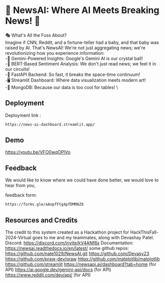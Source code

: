 
# 🚀 NewsAI: Where AI Meets Breaking News! 🌟 

🎭 What's All the Fuss About?\
Imagine if CNN, Reddit, and a fortune-teller had a baby, and that baby was raised by AI. That's NewsAI! We're not just aggregating news; we're revolutionizing how you experience information:\
-🔮 Gemini-Powered Insights: Google's Gemini AI is our crystal ball! \
-🧠 BERT-Based Sentiment Analysis: We don't just read news; we feel it in our circuits! \
-🚀 FastAPI Backend: So fast, it breaks the space-time continuum! \
-🖥️ Streamlit Dashboard: Where data visualization meets modern art! \
-🍃 MongoDB: Because our data is too cool for tables! \


## Deployment

Deployment link :

```bash
https://news-ai-dashboard.streamlit.app/
```
 
## Demo

https://youtu.be/VFO0wqOPlVo



## Feedback

We would like to know where we could have done better, we would love to hear from you,

feedback form:
```bash
https://forms.gle/aAopfFtg4pfDMMAZ8
```



## Resources and Credits
The credit to this system created as a Hackathon project for HackThisFall-2024-Virtual goes to me and my teammates, along with Devashay Patel.
Discord:
https://discord.com/invite/kV4ANf6x
Documentation:
https://newsai.readthedocs.io/en/latest/
some github repos:
https://github.com/nate1029/NewsAI.git
https://github.com/Devasy23
https://github.com/praw-dev/praw
https://github.com/matplotlib/matplotlib
https://github.com/streamlit
https://newsapi.ai/dashboard?tab=home (for API)
https://ai.google.dev/gemini-api/docs (for API)
https://www.reddit.com/dev/api/ (for API)